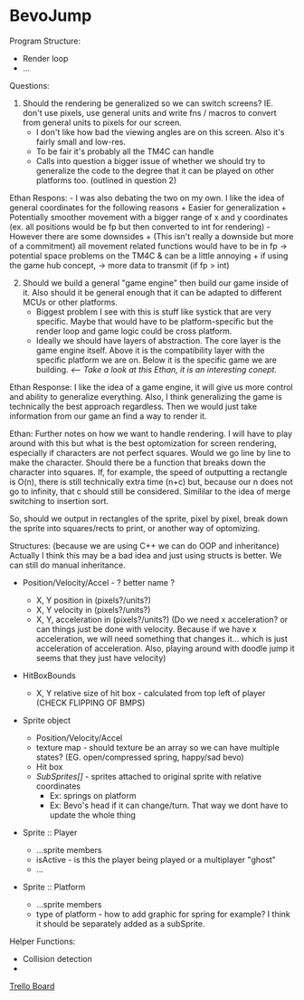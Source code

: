 # BevoJump

Program Structure:

-   Render loop
-   ...

Questions:

1. Should the rendering be generalized so we can switch screens? IE. don't use pixels, use general units and write fns / macros to convert from general units to pixels for our screen.
    - I don't like how bad the viewing angles are on this screen. Also it's fairly small and low-res.
    - To be fair it's probably all the TM4C can handle
    - Calls into question a bigger issue of whether we should try to generalize the code to the degree that it can be played on other platforms too. (outlined in question 2)

Ethan Respons:
    - I was also debating the two on my own. I like the idea of general coordinates for the following reasons
        + Easier for generalization
        + Potentially smoother movement with a bigger range of x and y coordinates (ex. all positions would be fp but then converted to int for rendering)
    -However there are some downsides
        + (This isn't really a downside but more of a commitment) all movement related functions would have to be in fp -> potential space problems on the TM4C & can be a little annoying
        + if using the game hub concept, -> more data to transmit (if fp > int)

2. Should we build a general "game engine" then build our game inside of it. Also should it be general enough that it can be adapted to different MCUs or other platforms.
    - Biggest problem I see with this is stuff like systick that are very specific. Maybe that would have to be platform-specific but the render loop and game logic could be cross platform.
    - Ideally we should have layers of abstraction. The core layer is the game engine itself. Above it is the compatibility layer with the specific platform we are on. Below it is the specific game we are building. _<-- Take a look at this Ethan, it is an interesting conept._

Ethan Response: I like the idea of a game engine, it will give us more control and ability to generalize everything. Also, I think generalizing the game is technically the best approach regardless. Then we would just take information from our game an find a way to render it.

Ethan: Further notes on how we want to handle rendering. I will have to play around with this but what is the best optomization for screen rendering, especially if characters are not perfect squares. Would we go line by line to make the character. Should there be a function that breaks down the character into squares. If, for example, the speed of outputting a rectangle is O(n), there is still technically extra time (n+c) but, because our n does not go to infinity, that c should still be considered. Simililar to the idea of merge switching to insertion sort.

So, should we output in rectangles of the sprite, pixel by pixel, break down the sprite into squares/rects to print, or another way of optomizing.


Structures: (because we are using C++ we can do OOP and inheritance) Actually I think this may be a bad idea and just using structs is better. We can still do manual inheritance.

-   Position/Velocity/Accel - ? better name ?
    -   X, Y position in (pixels?/units?)
    -   X, Y velocity in (pixels?/units?)
    -   X, Y, acceleration in (pixels?/units?) (Do we need x acceleration? or can things just be done with velocity. Because if we have x acceleration, we will need something that changes it... which is just acceleration of acceleration. Also, playing around with doodle jump it seems that they just have velocity)
-   HitBoxBounds
    -   X, Y relative size of hit box - calculated from top left of player (CHECK FLIPPING OF BMPS)
-   Sprite object

    -   Position/Velocity/Accel
    -   texture map - should texture be an array so we can have multiple states? (EG. open/compressed spring, happy/sad bevo)
    -   Hit box
    -   _SubSprites[]_ - sprites attached to original sprite with relative coordinates
        -   Ex: springs on platform
        -   Ex: Bevo's head if it can change/turn. That way we dont have to update the whole thing

-   Sprite :: Player

    -   ...sprite members
    -   isActive - is this the player being played or a multiplayer "ghost"
    -   ...

-   Sprite :: Platform
    -   ...sprite members
    -   type of platform - how to add graphic for spring for example? I think it should be separately added as a subSprite.

Helper Functions:

-   Collision detection
-

[Trello Board](https://trello.com/b/5CG38WG3/software)

